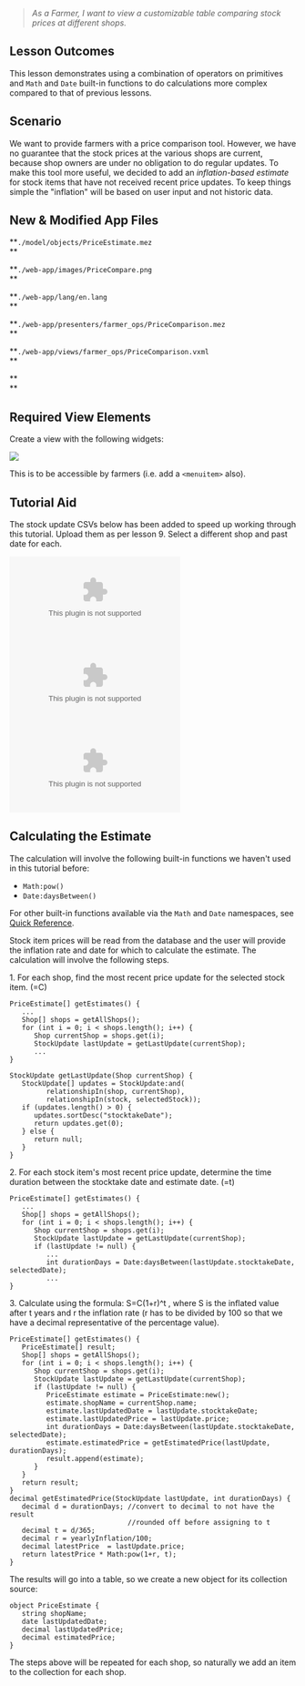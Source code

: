 > _As a Farmer, I want to view a customizable table comparing stock prices at different shops._

## Lesson Outcomes

This lesson demonstrates using a combination of operators on primitives and `Math` and `Date` built-in functions to do calculations more complex compared to that of previous lessons.

## Scenario

We want to provide farmers with a price comparison tool. However, we have no guarantee that the stock prices at the various shops are current, because shop owners are under no obligation to do regular updates. To make this tool more useful, we decided to add an _inflation-based estimate_ for stock items that have not received recent price updates. To keep things simple the "inflation" will be based on user input and not historic data.

## New & Modified App Files

**`./model/objects/PriceEstimate.mez`  
**

**`./web-app/images/PriceCompare.png`  
**

**`./web-app/lang/en.lang`  
**

**`./web-app/presenters/farmer_ops/PriceComparison.mez`  
**

**`./web-app/views/farmer_ops/PriceComparison.vxml`  
**

**  
**

## Required View Elements

Create a view with the following widgets:

![](https://mezzaninewiki.atlassian.net/wiki/download/thumbnails/5741933/Screen%20Shot%202017-02-21%20at%202.55.28%20PM.png?version=1&modificationDate=1487688951092&cacheVersion=1&api=v2&width=814&height=400)

This is to be accessible by farmers (i.e. add a `<menuitem>` also).

## Tutorial Aid

The stock update CSVs below has been added to speed up working through this tutorial. Upload them as per lesson 9. Select a different shop and past date for each.

[![](https://mezzaninewiki.atlassian.net/wiki/download/thumbnails/5741933/stockUpdate_shop1.csv?version=1&modificationDate=1487688988317&cacheVersion=1&api=v2&viewType=fileMacro)](/wiki/download/attachments/5741933/stockUpdate_shop1.csv?version=1&modificationDate=1487688988317&cacheVersion=1&api=v2)[![](https://mezzaninewiki.atlassian.net/wiki/download/thumbnails/5741933/stockUpdate_shop2.csv?version=1&modificationDate=1487688988471&cacheVersion=1&api=v2&viewType=fileMacro)](/wiki/download/attachments/5741933/stockUpdate_shop2.csv?version=1&modificationDate=1487688988471&cacheVersion=1&api=v2)[![](https://mezzaninewiki.atlassian.net/wiki/download/thumbnails/5741933/stockUpdate_shop3.csv?version=1&modificationDate=1487688988587&cacheVersion=1&api=v2&viewType=fileMacro)](/wiki/download/attachments/5741933/stockUpdate_shop3.csv?version=1&modificationDate=1487688988587&cacheVersion=1&api=v2)

## Calculating the Estimate

The calculation will involve the following built-in functions we haven't used in this tutorial before:

  * `Math:pow()`
  * `Date:daysBetween()`



For other built-in functions available via the `Math` and `Date` namespaces, see [Quick Reference](/wiki/spaces/HTUT/pages/5737643/Quick+Reference).

Stock item prices will be read from the database and the user will provide the inflation rate and date for which to calculate the estimate. The calculation will involve the following steps.

1\. For each shop, find the most recent price update for the selected stock item. (=C)
    
    
    PriceEstimate[] getEstimates() {
       ...
       Shop[] shops = getAllShops();
       for (int i = 0; i < shops.length(); i++) {
          Shop currentShop = shops.get(i);
          StockUpdate lastUpdate = getLastUpdate(currentShop);
          ...
    }
    
    StockUpdate getLastUpdate(Shop currentShop) {
       StockUpdate[] updates = StockUpdate:and(
             relationshipIn(shop, currentShop),
             relationshipIn(stock, selectedStock));
       if (updates.length() > 0) {
          updates.sortDesc("stocktakeDate");
          return updates.get(0);
       } else {
          return null;
       }
    }

2\. For each stock item's most recent price update, determine the time duration between the stocktake date and estimate date. (=t)
    
    
    PriceEstimate[] getEstimates() {
       ...
       Shop[] shops = getAllShops();
       for (int i = 0; i < shops.length(); i++) {
          Shop currentShop = shops.get(i);
          StockUpdate lastUpdate = getLastUpdate(currentShop);
          if (lastUpdate != null) {
             ...
             int durationDays = Date:daysBetween(lastUpdate.stocktakeDate, selectedDate);
             ...
    }

3\. Calculate using the formula: S=C(1+r)^t , where S is the inflated value after t years and r the inflation rate (r has to be divided by 100 so that we have a decimal representative of the percentage value).
    
    
    PriceEstimate[] getEstimates() {
       PriceEstimate[] result;
       Shop[] shops = getAllShops();
       for (int i = 0; i < shops.length(); i++) {
          Shop currentShop = shops.get(i);
          StockUpdate lastUpdate = getLastUpdate(currentShop);
          if (lastUpdate != null) {
             PriceEstimate estimate = PriceEstimate:new();
             estimate.shopName = currentShop.name;
             estimate.lastUpdatedDate = lastUpdate.stocktakeDate;
             estimate.lastUpdatedPrice = lastUpdate.price;
             int durationDays = Date:daysBetween(lastUpdate.stocktakeDate, selectedDate);
             estimate.estimatedPrice = getEstimatedPrice(lastUpdate, durationDays);  
             result.append(estimate);
          }   
       }   
       return result;
    }
    decimal getEstimatedPrice(StockUpdate lastUpdate, int durationDays) {
       decimal d = durationDays; //convert to decimal to not have the result
                                 //rounded off before assigning to t
       decimal t = d/365;
       decimal r = yearlyInflation/100;
       decimal latestPrice  = lastUpdate.price;
       return latestPrice * Math:pow(1+r, t);
    }

The results will go into a table, so we create a new object for its collection source:
    
    
    object PriceEstimate {
       string shopName;
       date lastUpdatedDate;
       decimal lastUpdatedPrice;
       decimal estimatedPrice;
    }

The steps above will be repeated for each shop, so naturally we add an item to the collection for each shop.




